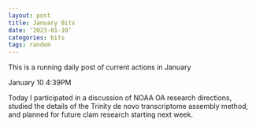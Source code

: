 ```yaml
---
layout: post
title: January Bits
date: ‘2023-01-10’
categories: bits
tags: random
---
```



This is a running daily post of current actions in January

January 10 4:39PM

Today I participated in a discussion of NOAA OA research directions, studied the details of the Trinity de novo transcriptome assembly method, and planned for future clam research starting next week. 